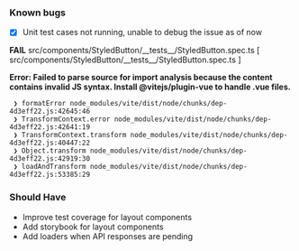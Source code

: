 ### Known bugs

- [x] Unit test cases not running, unable to debug the issue as of now

**FAIL** src/components/StyledButton/\_\_tests\_\_/StyledButton.spec.ts [ src/components/StyledButton/\_\_tests\_\_/StyledButton.spec.ts ]

**Error: Failed to parse source for import analysis because the content contains invalid JS syntax. Install @vitejs/plugin-vue to handle .vue files.**

```
 ❯ formatError node_modules/vite/dist/node/chunks/dep-4d3eff22.js:42645:46
 ❯ TransformContext.error node_modules/vite/dist/node/chunks/dep-4d3eff22.js:42641:19
 ❯ TransformContext.transform node_modules/vite/dist/node/chunks/dep-4d3eff22.js:40447:22
 ❯ Object.transform node_modules/vite/dist/node/chunks/dep-4d3eff22.js:42919:30
 ❯ loadAndTransform node_modules/vite/dist/node/chunks/dep-4d3eff22.js:53385:29
```

### Should Have

- Improve test coverage for layout components
- Add storybook for layout components
- Add loaders when API responses are pending